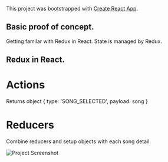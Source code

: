 This project was bootstrapped with [Create React App](https://github.com/facebook/create-react-app).

## Basic proof of concept.

Getting familar with Redux in React.
State is managed by Redux.

## Redux in React.

# Actions

Returns object { type: 'SONG_SELECTED', payload: song }

# Reducers

Combine reducers and setup objects with each song detail.

![Project Screenshot ](/images/final-screenshot.png)

